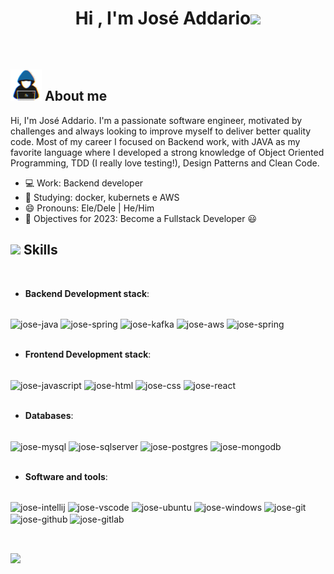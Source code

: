 
<h1 align="center"><b>Hi , I'm José Addario</b><img src="https://media.giphy.com/media/hvRJCLFzcasrR4ia7z/giphy.gif" width="35"></h1>

<br>

## <picture><img src = "https://github.com/0xAbdulKhalid/0xAbdulKhalid/raw/main/assets/mdImages/about_me.gif" width = 50px></picture> **About me**

Hi, I'm José Addario. I'm a passionate software engineer, motivated by challenges and always looking to improve myself to deliver better quality code. Most of my career I focused on Backend work, with JAVA as my favorite language where I developed a strong knowledge of Object Oriented Programming, TDD (I really love testing!), Design Patterns and Clean Code.

- 💻 Work: Backend developer
- 🔭 Studying: docker, kubernets e AWS
- 😄 Pronouns: Ele/Dele | He/Him
- 📑 Objectives for 2023: Become a Fullstack Developer 😃
  

## <img src="https://media2.giphy.com/media/QssGEmpkyEOhBCb7e1/giphy.gif?cid=ecf05e47a0n3gi1bfqntqmob8g9aid1oyj2wr3ds3mg700bl&rid=giphy.gif" width ="25"><b> Skills</b>  
<br>  
  
- **Backend Development stack**:  

<div style="display: inline_block"><br>
  <img align="center" alt="jose-java" height="30" width="40" src="https://cdn.jsdelivr.net/gh/devicons/devicon/icons/java/java-original.svg" />
  <img align="center" alt="jose-spring" height="30" width="40" src="https://cdn.jsdelivr.net/gh/devicons/devicon/icons/spring/spring-original-wordmark.svg"  />
  <img align="center" alt="jose-kafka" height="30" width="40" src="https://cdn.jsdelivr.net/gh/devicons/devicon/icons/apachekafka/apachekafka-original.svg"  />
  <img align="center" alt="jose-aws" height="30" width="40" src="https://cdn.jsdelivr.net/gh/devicons/devicon/icons/amazonwebservices/amazonwebservices-plain-wordmark.svg"  />
  <img align="center" alt="jose-spring" height="30" width="40" src="https://cdn.jsdelivr.net/gh/devicons/devicon/icons/docker/docker-plain-wordmark.svg"  />
</div>
<br>
  
  
- **Frontend Development stack**:  

<div style="display: inline_block"><br>
  <img align="center" alt="jose-javascript" height="30" width="40" src="https://cdn.jsdelivr.net/gh/devicons/devicon/icons/javascript/javascript-original.svg" />
  <img align="center" alt="jose-html" height="30" width="40" src="https://cdn.jsdelivr.net/gh/devicons/devicon/icons/html5/html5-original.svg"  />
  <img align="center" alt="jose-css" height="30" width="40" src="https://cdn.jsdelivr.net/gh/devicons/devicon/icons/css3/css3-original.svg"  />
  <img align="center" alt="jose-react" height="30" width="40" src="https://cdn.jsdelivr.net/gh/devicons/devicon/icons/react/react-original-wordmark.svg"  />
</div>
<br>
  
- **Databases**:  

<div style="display: inline_block"><br>
  <img align="center" alt="jose-mysql" height="30" width="40" src="https://cdn.jsdelivr.net/gh/devicons/devicon/icons/mysql/mysql-original-wordmark.svg" />
  <img align="center" alt="jose-sqlserver" height="30" width="40" src="https://cdn.jsdelivr.net/gh/devicons/devicon/icons/microsoftsqlserver/microsoftsqlserver-plain-wordmark.svg"  />
  <img align="center" alt="jose-postgres" height="30" width="40" src="https://cdn.jsdelivr.net/gh/devicons/devicon/icons/postgresql/postgresql-original-wordmark.svg"  />
  <img align="center" alt="jose-mongodb" height="30" width="40" src="https://cdn.jsdelivr.net/gh/devicons/devicon/icons/mongodb/mongodb-plain-wordmark.svg"  />
</div>
<br>  

- **Software and tools**:  

<div style="display: inline_block"><br>
  <img align="center" alt="jose-intellij" height="30" width="40" src="https://cdn.jsdelivr.net/gh/devicons/devicon/icons/intellij/intellij-plain.svg" />
  <img align="center" alt="jose-vscode" height="30" width="40" src="https://cdn.jsdelivr.net/gh/devicons/devicon/icons/vscode/vscode-original.svg"  />
  <img align="center" alt="jose-ubuntu" height="30" width="40" src="https://cdn.jsdelivr.net/gh/devicons/devicon/icons/ubuntu/ubuntu-plain.svg"  />
  <img align="center" alt="jose-windows" height="30" width="40" src="https://cdn.jsdelivr.net/gh/devicons/devicon/icons/windows8/windows8-original.svg"  />
  <img align="center" alt="jose-git" height="30" width="40" src="https://cdn.jsdelivr.net/gh/devicons/devicon/icons/git/git-original.svg"  />
  <img align="center" alt="jose-github" height="30" width="40" src="https://cdn.jsdelivr.net/gh/devicons/devicon/icons/github/github-original.svg"  />
  <img align="center" alt="jose-gitlab" height="30" width="40" src="https://cdn.jsdelivr.net/gh/devicons/devicon/icons/gitlab/gitlab-original.svg"  />
</div>
<br>  
  
##

<div>
    <a href="https://www.linkedin.com/in/joseaddario/" target="_blank"><img src="https://img.shields.io/badge/LinkedIn-0077B5?style=for-the-badge&logo=linkedin&logoColor=white" target="_blank"></a>
</div>
